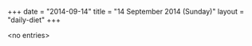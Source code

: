 +++
date = "2014-09-14"
title = "14 September 2014 (Sunday)"
layout = "daily-diet"
+++


\<no entries\>

